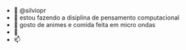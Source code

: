 - 👋  @silviopr
- 👀 estou fazendo a disiplina de pensamento computacional
- 🌱 gosto de animes e comida feita em micro ondas 
- 💞️ 
- 📫 

<!---
silviopr ✨ diciplina ✨de pensamento computacional

--->
